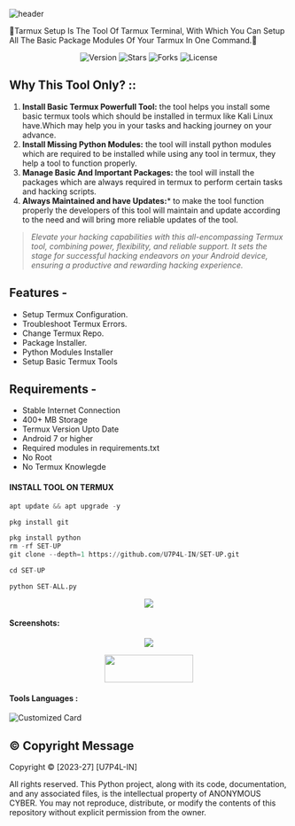 ![header](https://capsule-render.vercel.app/api?type=waving&color=auto&height=300&section=header&text=TERMUX%20SETUP&fontSize=90&animation=fadeIn&fontAlignY=38&desc=TERMUX%20BESIC%20MODULES%20or%20SETUP%20TOOLS%20BY%20U7P4L!&descAlignY=51&descAlign=62)

<p align="left">

🔰Tarmux Setup Is The Tool Of Tarmux Terminal, With Which You Can Setup All The Basic Package Modules Of Your Tarmux In One Command.🔰

</p>

<p align="center">
    <img alt="Version" src="https://img.shields.io/badge/Version-ALPHA-blue?style=for-the-badge&color=blue">
    <img alt="Stars" src="https://img.shields.io/github/stars/U7P4L-IN/SET-UP?style=for-the-badge&color=magenta">
    <img alt="Forks" src="https://img.shields.io/github/forks/U7P4L-IN/SET-UP?color=cyan&style=for-the-badge&color=red">
    <img alt="License" src="https://img.shields.io/github/license/U7P4L-IN/SET-UP?style=for-the-badge&color=green">
</p>

## Why This Tool Only? ::

1. **Install Basic Termux Powerfull Tool:** the tool helps you install some basic termux tools which should be installed in termux like Kali Linux have.Which may help you in your tasks and hacking journey on your advance.
2. **Install Missing Python Modules:** the tool will install python modules which are required to be installed while using any tool in termux, they help a tool to function properly. 
3. **Manage Basic And Important Packages:** the tool will install the packages which are always required in termux to perform certain tasks and hacking scripts.
4. **Always Maintained and have Updates:*** to make the tool function properly the developers of this tool will maintain and update according to the need and will bring more reliable updates of the tool.
> _Elevate your hacking capabilities with this all-encompassing Termux tool, combining power, flexibility, and reliable support. It sets the stage for successful hacking endeavors on your Android device, ensuring a productive and rewarding hacking experience._

## Features - 
- Setup Termux Configuration.
- Troubleshoot Termux Errors.
- Change Termux Repo.
- Package Installer.
- Python Modules Installer
- Setup Basic Termux Tools

## Requirements - 
- Stable Internet Connection
- 400+ MB Storage
- Termux Version Upto Date
- Android 7 or higher
- Required modules in requirements.txt
- No Root
- No Termux Knowlegde

#### INSTALL TOOL ON TERMUX
```python
apt update && apt upgrade -y

pkg install git

pkg install python
rm -rf SET-UP
git clone --depth=1 https://github.com/U7P4L-IN/SET-UP.git

cd SET-UP

python SET-ALL.py
```

<p align="center"><img src="https://github.com/U7P4L-IN/SET-UP/blob/main/image/carbon%20(2).png">

#### Screenshots:

<p align="center"><img src="https://github.com/U7P4L-IN/SET-UP/blob/main/image/GridArt_20230930_131651556.jpg">

<p align="center">  <a href="https://t.me/TheU7p4lArmyX"><img width="160" height="50" src="https://i.imgur.com/N7AK7XY.png"></a></p>

#### Tools Languages :

![Customized Card](https://github-readme-stats.vercel.app/api/pin?username=U7P4L-IN&repo=SET-UP&title_color=fff&icon_color=f9f9f9&text_color=9f9f9f&bg_color=151515)

## ©️ Copyright Message
Copyright © [2023-27] [U7P4L-IN]

All rights reserved. This Python project, along with its code, documentation, and any associated files, is the intellectual property of ANONYMOUS CYBER. You may not reproduce, distribute, or modify the contents of this repository without explicit permission from the owner.
